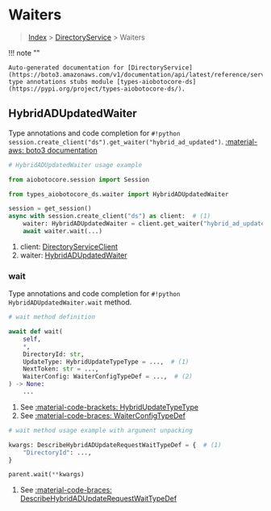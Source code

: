 # Waiters

> [Index](../README.md) > [DirectoryService](./README.md) > Waiters

!!! note ""

    Auto-generated documentation for [DirectoryService](https://boto3.amazonaws.com/v1/documentation/api/latest/reference/services/ds.html#directoryservice)
    type annotations stubs module [types-aiobotocore-ds](https://pypi.org/project/types-aiobotocore-ds/).

## HybridADUpdatedWaiter

Type annotations and code completion for `#!python session.create_client("ds").get_waiter("hybrid_ad_updated")`.
[:material-aws: boto3 documentation](https://boto3.amazonaws.com/v1/documentation/api/latest/reference/services/ds/waiter/HybridADUpdated.html#DirectoryService.Waiter.HybridADUpdated)

```python
# HybridADUpdatedWaiter usage example

from aiobotocore.session import Session

from types_aiobotocore_ds.waiter import HybridADUpdatedWaiter

session = get_session()
async with session.create_client("ds") as client:  # (1)
    waiter: HybridADUpdatedWaiter = client.get_waiter("hybrid_ad_updated")  # (2)
    await waiter.wait(...)
```

1. client: [DirectoryServiceClient](./client.md)
2. waiter: [HybridADUpdatedWaiter](./waiters.md#hybridadupdatedwaiter)


### wait

Type annotations and code completion for `#!python HybridADUpdatedWaiter.wait` method.

```python
# wait method definition

await def wait(
    self,
    *,
    DirectoryId: str,
    UpdateType: HybridUpdateTypeType = ...,  # (1)
    NextToken: str = ...,
    WaiterConfig: WaiterConfigTypeDef = ...,  # (2)
) -> None:
    ...
```

1. See [:material-code-brackets: HybridUpdateTypeType](./literals.md#hybridupdatetypetype)
2. See [:material-code-braces: WaiterConfigTypeDef](./type_defs.md#waiterconfigtypedef)


```python
# wait method usage example with argument unpacking

kwargs: DescribeHybridADUpdateRequestWaitTypeDef = {  # (1)
    "DirectoryId": ...,
}

parent.wait(**kwargs)
```

1. See [:material-code-braces: DescribeHybridADUpdateRequestWaitTypeDef](./type_defs.md#describehybridadupdaterequestwaittypedef)
